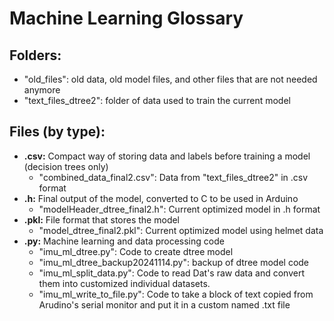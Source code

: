 # Machine Learning Glossary

## Folders:
- "old_files": old data, old model files, and other files that are not needed anymore
- "text_files_dtree2": folder of data used to train the current model

## Files (by type):
- **.csv:** Compact way of storing data and labels before training a model (decision trees only)
    - "combined_data_final2.csv": Data from "text_files_dtree2" in .csv format
- **.h:** Final output of the model, converted to C to be used in Arduino
    - "modelHeader_dtree_final2.h": Current optimized model in .h format
- **.pkl:** File format that stores the model
    - "model_dtree_final2.pkl": Current optimized model using helmet data
- **.py:** Machine learning and data processing code 
    - "imu_ml_dtree.py": Code to create dtree model
    - "imu_ml_dtree_backup20241114.py": backup of dtree model code
    - "imu_ml_split_data.py": Code to read Dat's raw data and convert them into customized individual datasets.
    - "imu_ml_write_to_file.py": Code to take a block of text copied from Arudino's serial monitor and put it in a custom named .txt file